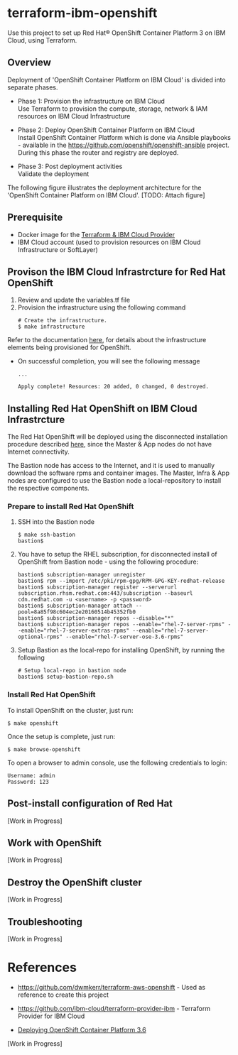 # terraform-ibm-openshift

Use this project to set up Red Hat® OpenShift Container Platform 3 on IBM Cloud, using Terraform.

## Overview
Deployment of 'OpenShift Container Platform on IBM Cloud' is divided into separate phases.
	
* Phase 1: Provision the infrastructure on IBM Cloud <br>
  Use Terraform to provision the compute, storage, network & IAM resources on IBM Cloud Infrastructure
  
* Phase 2: Deploy OpenShift Container Platform on IBM Cloud <br>
  Install OpenShift Container Platform which is done via Ansible playbooks - available in the https://github.com/openshift/openshift-ansible project. 
  During this phase the router and registry are deployed.
  
* Phase 3: Post deployment activities <br>
  Validate the deployment

The following figure illustrates the deployment architecture for the 'OpenShift Container Platform on IBM Cloud'.
[TODO: Attach figure]

## Prerequisite

* Docker image for the [Terraform & IBM Cloud Provider](https://github.com/ibm-cloud/terraform-provider-ibm#docker-image-for-the-provider) 
* IBM Cloud account (used to provision resources on IBM Cloud Infrastructure or SoftLayer)


## Provison the IBM Cloud Infrastrcture for Red Hat OpenShift

1. Review and update the variables.tf file 
1. Provision the infrastructure using the following command
   ``` console
   # Create the infrastructure.
   $ make infrastructure
   ```
Refer to the documentation [here](), for details about the infrastructure elements being provisioned for OpenShift.

* On successful completion, you will see the following message
   ```
   ...

   Apply complete! Resources: 20 added, 0 changed, 0 destroyed.
   ```

## Installing Red Hat OpenShift on IBM Cloud Infrastrcture
The Red Hat OpenShift will be deployed using the disconnected installation procedure described [here]( https://docs.openshift.com/container-platform/3.6/install_config/install/disconnected_install.html), since the Master & App nodes do not have Internet connectivity. 

The Bastion node has access to the Internet, and it is used to manually download the software rpms and container images. The Master, Infra & App nodes are configured to use the Bastion node a local-repository to install the respective components.

### Prepare to install Red Hat OpenShift

1. SSH into the Bastion node
  
   ``` console
   $ make ssh-bastion
   bastion$ 
   ```
1. You have to setup the RHEL subscription, for disconnected install of OpenShift from Bastion node - using the following procedure:
   
   ``` console
   bastion$ subscription-manager unregister
   bastion$ rpm --import /etc/pki/rpm-gpg/RPM-GPG-KEY-redhat-release
   bastion$ subscription-manager register --serverurl subscription.rhsm.redhat.com:443/subscription --baseurl cdn.redhat.com -u <username> -p <password>
   bastion$ subscription-manager attach --pool=8a85f98c604ec2e20160514b45352fb0
   bastion$ subscription-manager repos --disable="*"
   bastion$ subscription-manager repos --enable="rhel-7-server-rpms" --enable="rhel-7-server-extras-rpms" --enable="rhel-7-server-optional-rpms" --enable="rhel-7-server-ose-3.6-rpms"
   ```
1. Setup Bastion as the local-repo for installing OpenShift, by running the following
   
   ``` console
   # Setup local-repo in bastion node
   bastion$ setup-bastion-repo.sh
   ```


### Install Red Hat OpenShift

To install OpenShift on the cluster, just run:
   ``` console
   $ make openshift
   ```

Once the setup is complete, just run:

   ``` console
   $ make browse-openshift
   ```

To open a browser to admin console, use the following credentials to login:
   ``` console
   Username: admin
   Password: 123
   ```

## Post-install configuration of Red Hat 

\[Work in Progress\]

## Work with OpenShift

\[Work in Progress\]

## Destroy the OpenShift cluster

\[Work in Progress\]

## Troubleshooting

\[Work in Progress\]

# References

* https://github.com/dwmkerr/terraform-aws-openshift - Used as reference to create this project
  
* https://github.com/ibm-cloud/terraform-provider-ibm - Terraform Provider for IBM Cloud  
  
* [Deploying OpenShift Container Platform 3.6](https://docs.openshift.com/container-platform/3.6/install_config/install/quick_install.html)

\[Work in Progress\]

